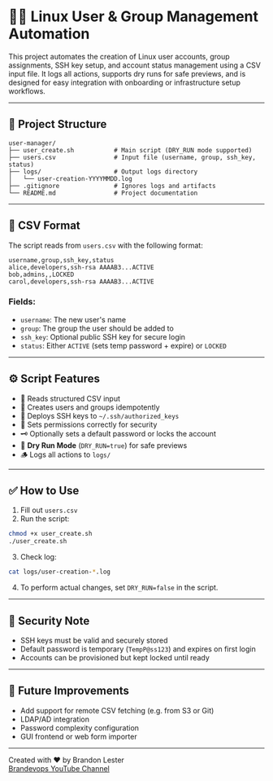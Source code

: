 # 🧑‍💻 Linux User & Group Management Automation

This project automates the creation of Linux user accounts, group assignments, SSH key setup, and account status management using a CSV input file. It logs all actions, supports dry runs for safe previews, and is designed for easy integration with onboarding or infrastructure setup workflows.

---

## 📁 Project Structure
```
user-manager/
├── user_create.sh           # Main script (DRY_RUN mode supported)
├── users.csv                # Input file (username, group, ssh_key, status)
├── logs/                    # Output logs directory
│   └── user-creation-YYYYMMDD.log
├── .gitignore               # Ignores logs and artifacts
└── README.md                # Project documentation
```

---

## 📄 CSV Format
The script reads from `users.csv` with the following format:

```csv
username,group,ssh_key,status
alice,developers,ssh-rsa AAAAB3...ACTIVE
bob,admins,,LOCKED
carol,developers,ssh-rsa AAAAB3...ACTIVE
```

### Fields:
- `username`: The new user's name
- `group`: The group the user should be added to
- `ssh_key`: Optional public SSH key for secure login
- `status`: Either `ACTIVE` (sets temp password + expire) or `LOCKED`

---

## ⚙️ Script Features
- 🧾 Reads structured CSV input
- 👤 Creates users and groups idempotently
- 🔐 Deploys SSH keys to `~/.ssh/authorized_keys`
- 🔏 Sets permissions correctly for security
- 🗝️ Optionally sets a default password or locks the account
- 🧪 **Dry Run Mode** (`DRY_RUN=true`) for safe previews
- 🪵 Logs all actions to `logs/`

---

## ✅ How to Use
1. Fill out `users.csv`
2. Run the script:
```bash
chmod +x user_create.sh
./user_create.sh
```
3. Check log:
```bash
cat logs/user-creation-*.log
```
4. To perform actual changes, set `DRY_RUN=false` in the script.

---

## 🔐 Security Note
- SSH keys must be valid and securely stored
- Default password is temporary (`TempP@ss123`) and expires on first login
- Accounts can be provisioned but kept locked until ready

---

## 🚀 Future Improvements
- Add support for remote CSV fetching (e.g. from S3 or Git)
- LDAP/AD integration
- Password complexity configuration
- GUI frontend or web form importer

---

Created with ❤️ by Brandon Lester  
[Brandevops YouTube Channel](https://youtube.com/@brandevops)

